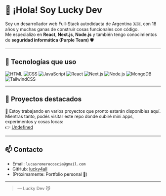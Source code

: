 # 👋 ¡Hola! Soy Lucky Dev

Soy un desarrollador web Full-Stack autodidacta de Argentina 🇦🇷, con 18 años y muchas ganas de construir cosas funcionales con código.  
Me especializo en **React**, **Next.js**, **Node.js** y también tengo conocimientos de **seguridad informática (Purple Team)** 🛡️

---

## 🚀 Tecnologías que uso

![HTML](https://img.shields.io/badge/-HTML5-E34F26?style=flat&logo=html5&logoColor=white)
![CSS](https://img.shields.io/badge/-CSS3-1572B6?style=flat&logo=css3)
![JavaScript](https://img.shields.io/badge/-JavaScript-F7DF1E?style=flat&logo=javascript&logoColor=black)
![React](https://img.shields.io/badge/-React-61DAFB?style=flat&logo=react&logoColor=black)
![Next.js](https://img.shields.io/badge/-Next.js-000000?style=flat&logo=nextdotjs)
![Node.js](https://img.shields.io/badge/-Node.js-339933?style=flat&logo=node.js&logoColor=white)
![MongoDB](https://img.shields.io/badge/-MongoDB-47A248?style=flat&logo=mongodb&logoColor=white)
![TailwindCSS](https://img.shields.io/badge/-Tailwind%20CSS-38B2AC?style=flat&logo=tailwind-css)

---

## 📌 Proyectos destacados

🔧 Estoy trabajando en varios proyectos que pronto estarán disponibles aquí.  
Mientras tanto, podés visitar este repo donde subiré mini apps, experimentos y cosas locas:  
👉 [Undefined](#)

---

## 📫 Contacto

- Email: `lucasromerocoscia@gmail.com`
- GitHub: [lucky4all](https://github.com/lucky4all)
- (Próximamente: Portfolio personal 🚧)

---
> — Lucky Dev 😼
